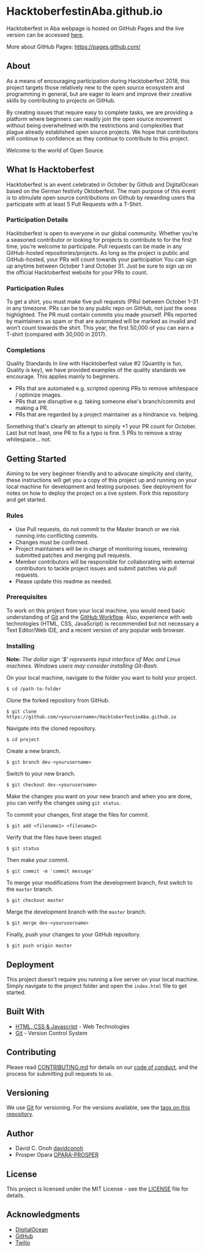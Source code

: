 # HacktoberfestinAba.github.io
Hacktoberfest in Aba webpage is hosted on GitHub Pages and the live version can be accessed [here](https://HacktoberfestinAba.github.io).

More about GitHub Pages: https://pages.github.com/

## About
As a means of encouraging participation during Hacktoberfest 2018, this project targets those relatively new to the open source ecosystem and programming in general, but are eager to learn and improve their creative skills by contributing to projects on GitHub.

By creating issues that require easy to complete tasks, we are providing a platform where beginners can readily join the open source movement without being overwhelmed with the restrictions and complexities that plague already established open source projects. We hope that contributors will continue to  confidence as they continue to contribute to this project.

Welcome to the world of Open Source.

## What Is Hacktoberfest
Hacktoberfest is an event celebrated in October by Github and DigitalOcean based on the German festivity Oktoberfest.
The main purpose of this event is to stimulate open source contributions on Github by rewarding users tha participate with at least 5 Pull Requests with a T-Shirt.

### Participation Details
Hacktoberfest is open to everyone in our global community. Whether you’re a seasoned contributor or looking for projects to contribute to for the first time, you’re welcome to participate.
Pull requests can be made in any GitHub-hosted repositories/projects. As long as the project is public and GitHub-hosted, your PRs will count towards your participation
You can sign up anytime between October 1 and October 31. Just be sure to sign up on the official Hacktoberfest website for your PRs to count.

### Participation Rules
To get a shirt, you must make five pull requests (PRs) between October 1–31 in any timezone. PRs can be to any public repo on GitHub, not just the ones highlighted. The PR must contain commits you made yourself. PRs reported by maintainers as spam or that are automated will be marked as invalid and won’t count towards the shirt. This year, the first 50,000 of you can earn a T-shirt (compared with 30,000 in 2017).

### Completions
Quality Standards
In line with Hacktoberfest value #2 (Quantity is fun, Quality is key), we have provided examples of the quality standards we encourage. This applies mainly to beginners.

- PRs that are automated e.g. scripted opening PRs to remove whitespace / optimize images.
- PRs that are disruptive e.g. taking someone else's branch/commits and making a PR.
- PRs that are regarded by a project maintainer as a hindrance vs. helping.

Something that's clearly an attempt to simply +1 your PR count for October.
Last but not least, one PR to fix a typo is fine. 5 PRs to remove a stray whitespace... not.

## Getting Started
Aiming to be very beginner friendly and to advocate simplicity and clarity, these instructions will get you a copy of this project up and running on your local machine for development and testing purposes. See deployment for notes on how to deploy the project on a live system.
Fork this repository and get started.

### Rules
* Use Pull requests, do not commit to the Master branch or we risk running into conflicting commits.  
* Changes must be confirmed.
* Project maintainers will be in charge of monitoring issues, reviewing submitted patches and merging pull requests. 
* Member contributors will be responsible for collaborating with external contributors to tackle project issues and submit patches via pull requests.
* Please update this readme as needed.

### Prerequisites
To work on this project from your local machine, you would need basic understanding of [Git](https://git-scm.com/) and the [GitHub Workflow](https://guides.github.com/introduction/flow/). Also, experience with web technologies (HTML, CSS, JavaScript) is recommended but not necessary
 a Text Editor/Web IDE, and a recent version of any popular web browser.

### Installing
**Note:** *The dollar sign '$' represents input interface of Mac and Linux machines. Windows users may consider installing Git-Bash.*

On your local machine, navigate to the folder you want to hold your project.
```
$ cd /path-to-folder
```
Clone the forked repository from GitHub.
```
$ git clone https://github.com/<yourusername>/HacktoberfestinAba.github.io
```
Navigate into the cloned repository.
```
$ cd project
```
Create a new branch.
```
$ git branch dev-<yourusername>
```
Switch to your new branch.
```
$ git checkout dev-<yourusername>
```
Make the changes you want on your new branch and when you are done, you can verify the changes using `git status`.

To commit your changes,
first stage the files for commit.
```
$ git add <filename1> <filename2>
```
Verify that the files have been staged.
```
$ git status
```
Then make your commit.
```
$ git commit -m 'commit message'
```
To merge your modifications from the development branch, first switch to the `master` branch.
```
$ git checkout master
```
Merge the development branch with the `master` branch.
```
$ git merge dev-<yourusername>
```
Finally, push your changes to your GitHub repository.
```
$ git push origin master
```

## Deployment

This project doesn't require you running a live server on your local machine. Simply navigate to the project folder and open the `index.html` file to get started.

## Built With

* [HTML, CSS & Javascript](https://) - Web Technologies
* [Git](https://git-scm.com) - Version Control System

## Contributing

Please read [CONTRIBUTING.md](https://github.com/HacktoberfestinAba/HacktoberfestinAba.github.io/CONTRIBUTING.md) for details on our [code of conduct](), and the process for submitting pull requests to us.

## Versioning

We use [Git](https://git-scm.com/) for versioning. For the versions available, see the [tags on this repository](https://github.com/HacktoberfestinAba/HacktoberfestinAba.github.io/tags).

## Author

* David C. Onoh [davidconoh](https://github.com/davidconoh)
* Prosper Opara [OPARA-PROSPER](https://github.com/OPARA-PROSPER)

## License
This project is licensed under the MIT License - see the [LICENSE](LICENSE) file for details.

## Acknowledgments
* [DigitalOcean](http://digitalocean.com/)
* [GitHub](http://github.com/)
* [Twilio](http://twilio.com/)
